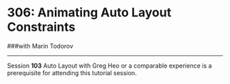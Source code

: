 # 306: Animating Auto Layout Constraints
###with Marin Todorov

---

Session **103** Auto Layout with Greg Heo or a comparable experience is a prerequisite for attending this tutorial session. 

